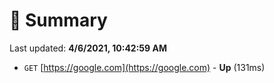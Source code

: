 # 📖 Summary
Last updated: **4/6/2021, 10:42:59 AM**

- `GET` [https://google.com](https://google.com) - **Up** (131ms)

